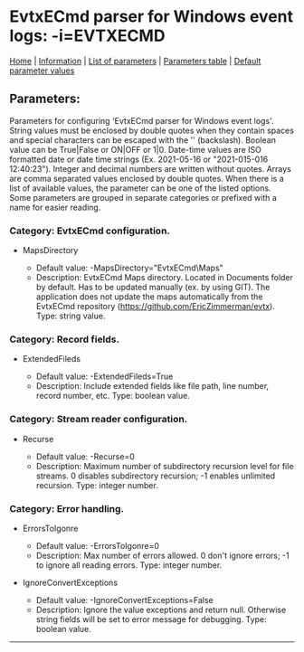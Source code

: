# EvtxECmd parser for Windows event logs: -i=EVTXECMD

[Home](../README.MD) | [Information](evtxecmd_info.md) | [List of parameters](evtxecmd_parameters_list.md) | [Parameters table](evtxecmd_parameters_table.md) |  [Default parameter values](evtxecmd_parameters_defaults.md)

## Parameters:
Parameters for configuring 'EvtxECmd parser for Windows event logs'. String values must be enclosed by double
quotes when they contain spaces and special characters can be escaped with the '\' (backslash). Boolean value
can be True|False or ON|OFF or 1|0. Date-time values are ISO formatted date or date time strings (Ex.
2021-05-16 or "2021-015-016 12:40:23"). Integer and decimal numbers are written without quotes. Arrays are
comma separated values enclosed by double quotes. When there is a list of available values, the parameter can
be one of the listed options. Some parameters are grouped in separate categories or prefixed with a name for
easier reading.

### Category: EvtxECmd configuration.

 - MapsDirectory

	* Default value: -MapsDirectory="EvtxECmd\\Maps"
	* Description: EvtxECmd Maps directory. Located in Documents folder by default. Has to be
	updated manually (ex. by using GIT). The application does not update the maps
	automatically from the EvtxECmd repository
	(https://github.com/EricZimmerman/evtx). Type: string value.

### Category: Record fields.

 - ExtendedFileds

	* Default value: -ExtendedFileds=True
	* Description: Include extended fields like file path, line number, record number, etc. Type:
	boolean value.

### Category: Stream reader configuration.

 - Recurse

	* Default value: -Recurse=0
	* Description: Maximum number of subdirectory recursion level for file streams. 0 disables
	subdirectory recursion; -1 enables unlimited recursion. Type: integer number.

### Category: Error handling.

 - ErrorsToIgonre

	* Default value: -ErrorsToIgonre=0
	* Description: Max number of errors allowed. 0 don't ignore errors; -1 to ignore all reading
	errors. Type: integer number.

 - IgnoreConvertExceptions

	* Default value: -IgnoreConvertExceptions=False
	* Description: Ignore the value exceptions and return null. Otherwise string fields will be set
	to error message for debugging. Type: boolean value.


------------------------------------------------------------

